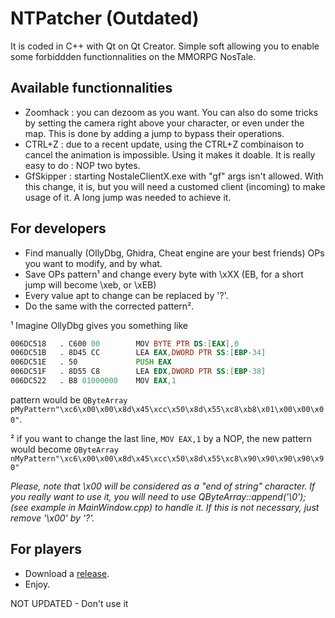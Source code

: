 # NTPatcher (Outdated)
It is coded in C++ with Qt on Qt Creator.
Simple soft allowing you to enable some forbiddden functionnalities on the MMORPG NosTale.

## Available functionnalities
- Zoomhack : you can dezoom as you want. You can also do some tricks by setting the camera right above your character, or even under the map. This is done by adding a jump to bypass their operations.
- CTRL+Z : due to a recent update, using the CTRL+Z combinaison to cancel the animation is impossible. Using it makes it doable. It is really easy to do : NOP two bytes.
- GfSkipper : starting NostaleClientX.exe with "gf" args isn't allowed. With this change, it is, but you will need a customed client (incoming) to make usage of it. A long jump was needed to achieve it.

## For developers
- Find manually (OllyDbg, Ghidra, Cheat engine are your best friends) OPs you want to modify, and by what.
- Save OPs pattern¹ and change every byte with \xXX (EB, for a short jump will become \xeb, or \xEB)
- Every value apt to change can be replaced by '?'.
- Do the same with the corrected pattern².

¹ Imagine OllyDbg gives you something like
```asm
006DC518   . C600 00        MOV BYTE PTR DS:[EAX],0
006DC51B   . 8D45 CC        LEA EAX,DWORD PTR SS:[EBP-34]
006DC51E   . 50             PUSH EAX
006DC51F   . 8D55 C8        LEA EDX,DWORD PTR SS:[EBP-38]
006DC522   . B8 01000000    MOV EAX,1
```
pattern would be `QByteArray pMyPattern"\xc6\x00\x00\x8d\x45\xcc\x50\x8d\x55\xc8\xb8\x01\x00\x00\x00"`.

² if you want to change the last line, `MOV EAX,1` by a NOP, the new pattern would become `QByteArray nMyPattern"\xc6\x00\x00\x8d\x45\xcc\x50\x8d\x55\xc8\x90\x90\x90\x90\x90"`

*Please, note that \x00 will be considered as a "end of string" character. If you really want to use it, you will need to use QByteArray::append('\0'); (see example in MainWindow.cpp) to handle it. If this is not necessary, just remove '\x00' by '?'.*

## For players
- Download a [release](https://github.com/ApourtArtt/NTPatcher/releases).
- Enjoy.



NOT UPDATED - Don't use it
